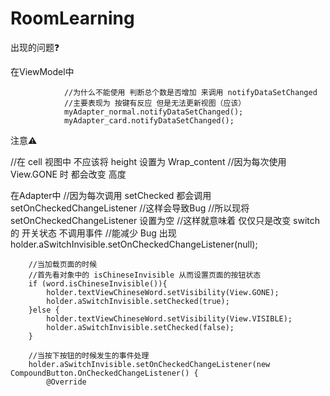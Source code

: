 # RoomLearning

出现的问题❓

在ViewModel中
                
                //为什么不能使用 判断总个数是否增加 来调用 notifyDataSetChanged
                //主要表现为 按键有反应 但是无法更新视图（应该）
                myAdapter_normal.notifyDataSetChanged();
                myAdapter_card.notifyDataSetChanged();



注意⚠️

//在 cell 视图中 不应该将 height 设置为 Wrap_content 
//因为每次使用 View.GONE 时 都会改变 高度 



在Adapter中
        //因为每次调用 setChecked 都会调用 setOnCheckedChangeListener
        //这样会导致Bug
        //所以现将 setOnCheckedChangeListener 设置为空
        //这样就意味着 仅仅只是改变 switch 的 开关状态 不调用事件
        //能减少 Bug 出现
        holder.aSwitchInvisible.setOnCheckedChangeListener(null);

        //当加载页面的时候
        //首先看对象中的 isChineseInvisible 从而设置页面的按钮状态
        if (word.isChineseInvisible()){
            holder.textViewChineseWord.setVisibility(View.GONE);
            holder.aSwitchInvisible.setChecked(true);
        }else {
            holder.textViewChineseWord.setVisibility(View.VISIBLE);
            holder.aSwitchInvisible.setChecked(false);
        }

        //当按下按钮的时候发生的事件处理
        holder.aSwitchInvisible.setOnCheckedChangeListener(new CompoundButton.OnCheckedChangeListener() {
            @Override





















